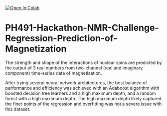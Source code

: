 <a target="_blank" href="https://colab.research.google.com/github/spencer-yong/PH491-Hackathon-NMR-Challenge-Regression-Prediction-of-Magnetization/blob/main/Hackathon_NMR_Challenge_Group_01_Kodatt_Rollins_Yong.ipynb">
  <img src="https://colab.research.google.com/assets/colab-badge.svg" alt="Open In Colab"/>
</a>

# PH491-Hackathon-NMR-Challenge-Regression-Prediction-of-Magnetization
The strength and shape of the interactions of nuclear spins are predicted by the output of 3 real numbers from two-channel (real and imaginary component) time-series data of magnetization.

After trying several neural network architectures, the best balance of performance and efficiency was achieved with an Adaboost algorithm with boosted decision tree learners and a high maximum depth, and a random forest with a high maximum depth. The high maximum depth likely captured the finer points of the regression and overfitting was not a severe issue with this dataset.
